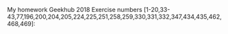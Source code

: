 My homework Geekhub 2018 
Exercise numbers [1-20,33-43,77,196,200,204,205,224,225,251,258,259,330,331,332,347,434,435,462,468,469]: 
